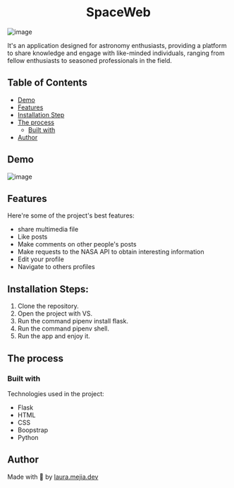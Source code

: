 <h1 align="center" id="title">SpaceWeb</h1>


![image](https://github.com/lauramejia900/Spaceweb/assets/93622576/7480016d-d907-497c-8c4d-c924635ae2e6)


<p id="description">It's an application designed for astronomy enthusiasts, providing a platform to share knowledge and engage with like-minded individuals, ranging from fellow enthusiasts to seasoned professionals in the field.</p>

## Table of Contents

- [Demo](#demo)
- [Features](#features)
- [Installation Step](#installation-steps)
- [The process](#the-process)
  - [Built with](#built-with)
- [Author](#author)

## Demo
![image](https://github.com/lauramejia900/Spaceweb/assets/93622576/fe2b7c07-a31e-4915-b5f2-ff77f6671b72)


  
## Features

Here're some of the project's best features:

*   share multimedia file
*   Like posts
*   Make comments on other people's posts
*   Make requests to the NASA API to obtain interesting information
*   Edit your profile
*   Navigate to others profiles

## Installation Steps:

1. Clone the repository.
2. Open the project with VS.
3. Run the command pipenv install flask.
4. Run the command pipenv shell.
5. Run the app and enjoy it.

## The process 
### Built with

Technologies used in the project:

*   Flask
*   HTML
*   CSS
*   Boopstrap
*   Python


## Author

Made with 💜 by [laura.mejia.dev](https://instagram.com/laura.mejia.dev)


